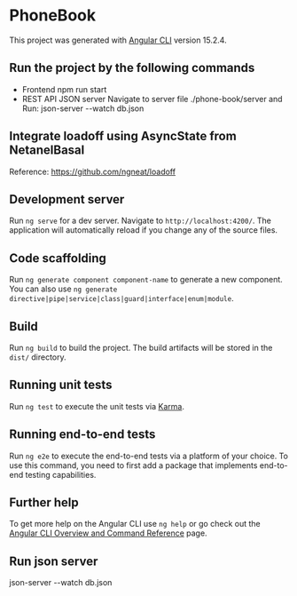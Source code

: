 # PhoneBook

This project was generated with [Angular CLI](https://github.com/angular/angular-cli) version 15.2.4.

## Run the project by the following commands
- Frontend npm run start
- REST API JSON server
Navigate to server file ./phone-book/server and Run: json-server --watch db.json

## Integrate loadoff using AsyncState from NetanelBasal

Reference: https://github.com/ngneat/loadoff

## Development server

Run `ng serve` for a dev server. Navigate to `http://localhost:4200/`. The application will automatically reload if you change any of the source files.

## Code scaffolding

Run `ng generate component component-name` to generate a new component. You can also use `ng generate directive|pipe|service|class|guard|interface|enum|module`.

## Build

Run `ng build` to build the project. The build artifacts will be stored in the `dist/` directory.

## Running unit tests

Run `ng test` to execute the unit tests via [Karma](https://karma-runner.github.io).

## Running end-to-end tests

Run `ng e2e` to execute the end-to-end tests via a platform of your choice. To use this command, you need to first add a package that implements end-to-end testing capabilities.

## Further help

To get more help on the Angular CLI use `ng help` or go check out the [Angular CLI Overview and Command Reference](https://angular.io/cli) page.

## Run json server

json-server --watch db.json
